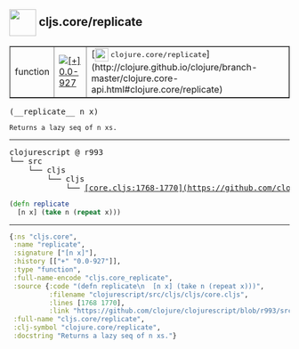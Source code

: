 ## <img width="48px" valign="middle" src="http://i.imgur.com/Hi20huC.png"> cljs.core/replicate

 <table border="1">
<tr>
<td>function</td>
<td><a href="https://github.com/cljsinfo/api-refs/tree/0.0-927"><img valign="middle" alt="[+] 0.0-927" src="https://img.shields.io/badge/+-0.0--927-lightgrey.svg"></a> </td>
<td>
[<img height="24px" valign="middle" src="http://i.imgur.com/1GjPKvB.png"> <samp>clojure.core/replicate</samp>](http://clojure.github.io/clojure/branch-master/clojure.core-api.html#clojure.core/replicate)
</td>
</tr>
</table>

 <samp>
(__replicate__ n x)<br>
</samp>

```
Returns a lazy seq of n xs.
```

---

 <pre>
clojurescript @ r993
└── src
    └── cljs
        └── cljs
            └── <ins>[core.cljs:1768-1770](https://github.com/clojure/clojurescript/blob/r993/src/cljs/cljs/core.cljs#L1768-L1770)</ins>
</pre>

```clj
(defn replicate
  [n x] (take n (repeat x)))
```


---

```clj
{:ns "cljs.core",
 :name "replicate",
 :signature ["[n x]"],
 :history [["+" "0.0-927"]],
 :type "function",
 :full-name-encode "cljs.core_replicate",
 :source {:code "(defn replicate\n  [n x] (take n (repeat x)))",
          :filename "clojurescript/src/cljs/cljs/core.cljs",
          :lines [1768 1770],
          :link "https://github.com/clojure/clojurescript/blob/r993/src/cljs/cljs/core.cljs#L1768-L1770"},
 :full-name "cljs.core/replicate",
 :clj-symbol "clojure.core/replicate",
 :docstring "Returns a lazy seq of n xs."}

```
